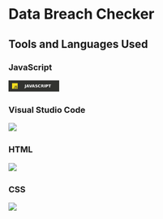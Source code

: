 # Data Breach Checker

## Tools and Languages Used

### JavaScript  
<img src="https://raw.githubusercontent.com/0x03a/Javascript-from-scratch/4e700aca70bd642584796ff839d27869353a3a49/Java_script_image.svg" width="100">  

### Visual Studio Code  
<img src="https://github.com/user-attachments/assets/bb9abd7e-b1bd-4597-b617-1352afcd8073" width="100">  

### HTML  
<img src="https://upload.wikimedia.org/wikipedia/commons/6/61/HTML5_logo_and_wordmark.svg" width="80">  

### CSS  
<img src="https://upload.wikimedia.org/wikipedia/commons/d/d5/CSS3_logo_and_wordmark.svg" width="80">  
